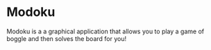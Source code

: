 Modoku
======

Modoku is a a graphical application that allows you to play a game of boggle and then solves the board for you!

